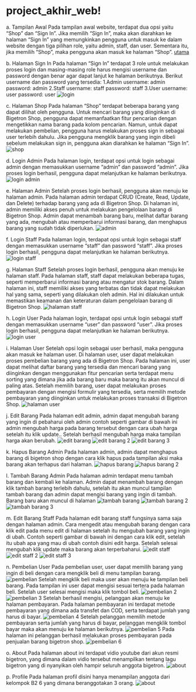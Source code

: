 # project_akhir_web!
a. Tampilan Awal
Pada tampilan awal website, terdapat dua opsi yaitu “Shop” dan “Sign In”. Jika memilih “Sign In”, maka akan diarahkan ke halaman “Sign In” yang memungkinkan pengguna untuk masuk ke dalam website dengan tiga pilihan role, yaitu admin, staff, dan user. Sementara itu, jika memilih “Shop”, maka pengguna akan masuk ke halaman “Shop”.
[utama](https://github.com/b2-kelompok-6/project_akhir_web/assets/104117526/3b6863a6-8e79-4441-9a8d-805d3381ab41)

b. Halaman Sign In
Pada halaman “Sign In” terdapat 3 role untuk melakukan proses login dan masing-masing role harus mengisi username dan password dengan benar agar dapat lanjut ke halaman berikutnya. Berikut username dan password yang tersedia:
1.Admin
username: admin
password: admin
2.Staff
username: staff
password: staff
3.User
username: user
password: user
![login](https://github.com/b2-kelompok-6/project_akhir_web/assets/104117526/df8e1ea8-215f-4602-ada8-2554df3d38f6)

c. Halaman Shop
Pada halaman “Shop” terdapat beberapa barang yang dapat dilihat oleh pengguna. Untuk mencari barang yang diinginkan di Bigetron Shop, pengguna dapat memanfaatkan fitur pencarian dengan mengetikkan nama barang pada kolom pencarian. Namun, untuk dapat melakukan pembelian, pengguna harus melakukan proses sign in sebagai user terlebih dahulu. Jika pengguna mengklik barang yang ingin dibeli sebelum melakukan sign in, pengguna akan diarahkan ke halaman “Sign In”.
![shop](https://github.com/b2-kelompok-6/project_akhir_web/assets/104117526/d3345e69-93e9-481a-b872-0db197163772)

d. Login Admin
Pada halaman login, terdapat opsi untuk login sebagai admin dengan memasukkan username “admin” dan password “admin”. Jika proses login berhasil, pengguna dapat melanjutkan ke halaman berikutnya. 
![login admin](https://github.com/b2-kelompok-6/project_akhir_web/assets/104117526/2531ac19-94a2-4987-8d25-e50006a2035f)

e. Halaman Admin
Setelah proses login berhasil, pengguna akan menuju ke halaman admin. Pada halaman admin terdapat CRUD (Create, Read, Update, dan Delete) terhadap barang yang ada di Bigetron Shop. Di halaman ini, admin memiliki akses penuh untuk melakukan pengelolaan barang di Bigetron Shop. Admin dapat menambah barang baru, melihat daftar barang yang ada, mengubah atau memperbarui informasi barang, dan menghapus barang yang sudah tidak diperlukan.
![admin](https://github.com/b2-kelompok-6/project_akhir_web/assets/104117526/db370dbd-d881-4380-bc5a-57076542ebf5)

f. Login Staff
Pada halaman login, terdapat opsi untuk login sebagai staff dengan memasukkan username “staff” dan password “staff”. Jika proses login berhasil, pengguna dapat melanjutkan ke halaman berikutnya. 
![login staff](https://github.com/b2-kelompok-6/project_akhir_web/assets/104117526/2ed3207f-4bc2-4dbd-863d-a3ddeb92aa37)

g. Halaman Staff
Setelah proses login berhasil, pengguna akan menuju ke halaman staff. Pada halaman staff, staff dapat melakukan beberapa tugas, seperti memperbarui informasi barang atau mengatur stok barang. Dalam halaman ini, staff memiliki akses yang terbatas dan tidak dapat melakukan hal yang sama, seperti yang dilakukan oleh admin. Hal ini dilakukan untuk memastikan keamanan dan keteraturan dalam pengelolaan barang di Bigetron Shop.
![halaman staff](https://github.com/b2-kelompok-6/project_akhir_web/assets/104117526/f14fdca5-9fe7-4e5d-8633-0d5719839019)

h. Login User
Pada halaman login, terdapat opsi untuk login sebagai staff dengan memasukkan username “user” dan password “user”. Jika proses login berhasil, pengguna dapat melanjutkan ke halaman berikutnya. 
![login user](https://github.com/b2-kelompok-6/project_akhir_web/assets/104117526/4513ae02-5550-45dc-b299-1b3198198a81)

i. Halaman User
Setelah opsi login sebagai user berhasil, maka pengguna akan masuk ke halaman user. Di halaman user, user dapat melakukan proses pembelian barang yang ada di Bigetron Shop. Pada halaman ini, user dapat melihat daftar barang yang tersedia dan mencari barang yang diinginkan dengan menggunakan fitur pencarian serta terdapat menu sorting yang dimana jika ada barang baru maka barang itu akan muncul di paling atas. Setelah memilih barang, user dapat melakukan proses pembayaran dengan mengisi formulir yang tersedia, serta memilih metode pembayaran yang diinginkan untuk melakukan proses transaksi di Bigetron Shop.
![halaman user](https://github.com/b2-kelompok-6/project_akhir_web/assets/104117526/06506a25-ecb6-4916-9d4f-fe34fbf95f8c)

j. Edit Barang
Pada halaman edit admin, admin dapat mengubah barang yang ingin di pebaharui oleh admin contoh seperti gambar di bawah ini admin mengubah harga pada barang tersebut dengan cara ubah harga setelah itu klik update.. Setelah berhasil mengubah harga maka tampilan harga akan berubah.
![edit barang](https://github.com/b2-kelompok-6/project_akhir_web/assets/104117526/185fc359-3819-4a4c-a541-fb244a8e798a)
![edit barang 2](https://github.com/b2-kelompok-6/project_akhir_web/assets/104117526/fdc2b1eb-e276-4368-83a1-7cfdf2eca8af)
![edit barang 3](https://github.com/b2-kelompok-6/project_akhir_web/assets/104117526/970215fa-de63-4a79-a178-a28d3e70d87f)

k.  Hapus Barang Admin
Pada halaman admin, admin dapat menghapus barang di bigetron shop dengan cara klik hapus pada tampilan aksi maka barang akan terhapus dari halaman.
![hapus barang](https://github.com/b2-kelompok-6/project_akhir_web/assets/104117526/3e791c92-7e3f-4a8a-adba-4293825887f4)
![hapus barang 2](https://github.com/b2-kelompok-6/project_akhir_web/assets/104117526/6c2f7604-95b7-4dc1-b314-54c10398ec22)

l. Tambah Barang Admin
Pada halaman admin terdapat menu tambah barang dan kembali ke halaman. Admin dapat menambah barang dengan klik tambah barang terlebih dahulu, setelah itu akan muncul tampilan tambah barang  dan admin dapat mengisi barang yang ingin di tambah. Barang baru akan muncul di halaman 
![tambah barang](https://github.com/b2-kelompok-6/project_akhir_web/assets/104117526/5a04409b-4275-4808-b793-e9f7b73c75d0)
![tambah barang 2](https://github.com/b2-kelompok-6/project_akhir_web/assets/104117526/dd6439b1-71dd-4055-baf6-10299ebdbd5d)
![tambah barang 3](https://github.com/b2-kelompok-6/project_akhir_web/assets/104117526/6cb0074e-29d2-4505-8b39-d6300efcfc3d)

m. Edit Barang Staff
Pada halaman edit barang staff fungsinya sama saja dengan halaman admin. Cara mengedit atau mengubah barang dengan cara klik edit pada menu edit di halaman setelah itu mengubah barang yang ingin di ubah. Contoh seperti gambar di bawah ini dengan cara klik edit, setelah itu ubah apa yang mau di ubah contoh disini edit harga. Setelah selesai mengubah klik update maka barang akan terperbaharui.
![edit staff](https://github.com/b2-kelompok-6/project_akhir_web/assets/104117526/c7cec3f0-c477-4ded-9402-77427e0b5ca8)
![edit staff 2](https://github.com/b2-kelompok-6/project_akhir_web/assets/104117526/f4d03b08-ea74-41a3-b247-ca62a904fd51)
![edit staff 3](https://github.com/b2-kelompok-6/project_akhir_web/assets/104117526/0e166fd7-814d-43d6-b973-7851afae64c7)

n. Pembelian User
Pada pembelian user, user dapat memilih barang yang ingin di beli dengan cara mengklik beli di menu tampilan barang.
![pembelian](https://github.com/b2-kelompok-6/project_akhir_web/assets/104117526/c3581a6f-5be5-49fd-bd04-f01bbd3d95f1)
Setelah mengklik beli maka user akan menuju ke tampilan beli barang. Pada tampilan ini user dapat mengisi sesuai tertera pada halaman beli. Setelah user selesai mengisi maka klik tombol beli.
![pembelian 2](https://github.com/b2-kelompok-6/project_akhir_web/assets/104117526/151c3124-6830-4d34-bfc1-6b0d7712fa4d)
![pembelian 3](https://github.com/b2-kelompok-6/project_akhir_web/assets/104117526/90ebee51-6c0d-4c3a-94a9-00e465b171d3)
Setelah berhasil mengisi, pelanggan akan menuju ke halaman pembayaran. Pada halaman pembayaran ini terdapat metode pembayaran yang dimana ada transfet dan COD,  serta terdapat jumlah yang harus di bayar.
![pembelian 4](https://github.com/b2-kelompok-6/project_akhir_web/assets/104117526/90e18592-b044-4635-8f4b-781e585b72d1)
Setelah pelanggan memilih metode pembayaran serta jumlah yang harus di bayar, pelanggan mengklik tombol bayar maka akan menuju ke halaman berikutnya.
![pembelian 5](https://github.com/b2-kelompok-6/project_akhir_web/assets/104117526/69791c7f-85c9-4fdc-ae96-234930582c52)
Pada halaman ini pelanggan berhasil melakukan proses pembayaran pada penjualan barang bigetron shop.
![pembelian 6](https://github.com/b2-kelompok-6/project_akhir_web/assets/104117526/cd13f019-b4d5-4154-ad3e-515127fed58f)

o. About 
Pada halaman about ini terdapat vidio youtube dari akun resmi bigetron, yang dimana dalam vidio tersebut menampilkan tentang lagu bigetron yang di nyanyikan oleh hampir seluruh anggota bigetron.
![about](https://github.com/b2-kelompok-6/project_akhir_web/assets/104117526/a95e067e-cb08-4e12-b1df-1567ba1c12d4)

p. Profile
Pada halaman profil disini hanya menampilan anggota dari kelompok B2 6 yang dimana beranggotakan 3 orang.
![about](https://github.com/b2-kelompok-6/project_akhir_web/assets/104117526/13877b21-cf7e-4c8a-893d-baa471ad0924)











